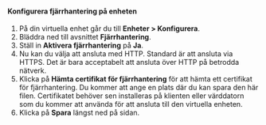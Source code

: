
#### Konfigurera fjärrhantering på enheten
1. På din virtuella enhet går du till **Enheter > Konfigurera**.
2. Bläddra ned till avsnittet **Fjärrhantering**.
3. Ställ in **Aktivera fjärrhantering** på **Ja**.
4. Nu kan du välja att ansluta med HTTP. Standard är att ansluta via HTTPS. Det är bara acceptabelt att ansluta över HTTP på betrodda nätverk.
5. Klicka på **Hämta certifikat för fjärrhantering** för att hämta ett certifikat för fjärrhantering. Du kommer att ange en plats där du kan spara den här filen. Certifikatet behöver sen installeras på klienten eller värddatorn som du kommer att använda för att ansluta till den virtuella enheten.
6. Klicka på **Spara** längst ned på sidan.

<!--HONumber=Sep16_HO3-->


